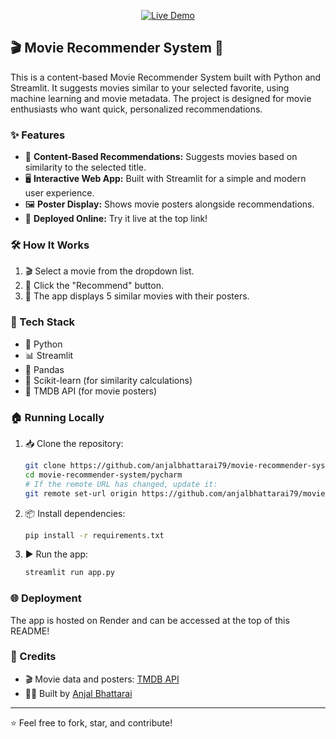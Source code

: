 
<p align="center">
	<a href="https://movie-recommender-system-edfh.onrender.com"><img src="https://img.shields.io/badge/Live%20Demo-Click%20Here-brightgreen?style=for-the-badge&logo=streamlit" alt="Live Demo"></a>
</p>

## 🎬 Movie Recommender System 🍿

This is a content-based Movie Recommender System built with Python and Streamlit. It suggests movies similar to your selected favorite, using machine learning and movie metadata. The project is designed for movie enthusiasts who want quick, personalized recommendations.

### ✨ Features
- 🎯 **Content-Based Recommendations:** Suggests movies based on similarity to the selected title.
- 🖥️ **Interactive Web App:** Built with Streamlit for a simple and modern user experience.
- 🖼️ **Poster Display:** Shows movie posters alongside recommendations.
- 🚀 **Deployed Online:** Try it live at the top link!

### 🛠️ How It Works
1. 🎬 Select a movie from the dropdown list.
2. 🔎 Click the "Recommend" button.
3. 🍿 The app displays 5 similar movies with their posters.

### 🧰 Tech Stack
- 🐍 Python
- 📊 Streamlit
- 🐼 Pandas
- 🤖 Scikit-learn (for similarity calculations)
- 🎥 TMDB API (for movie posters)

### 🏠 Running Locally
1. 📥 Clone the repository:
	```bash
	git clone https://github.com/anjalbhattarai79/movie-recommender-system.git
	cd movie-recommender-system/pycharm
	# If the remote URL has changed, update it:
	git remote set-url origin https://github.com/anjalbhattarai79/movie-recommender-system.git
	```
2. 📦 Install dependencies:
	```bash
	pip install -r requirements.txt
	```
3. ▶️ Run the app:
	```bash
	streamlit run app.py
	```

### 🌐 Deployment
The app is hosted on Render and can be accessed at the top of this README!

### 🙏 Credits
- 🎬 Movie data and posters: [TMDB API](https://www.themoviedb.org/documentation/api)
- 👨‍💻 Built by [Anjal Bhattarai](https://github.com/anjalbhattarai79)

---
⭐️ Feel free to fork, star, and contribute!
